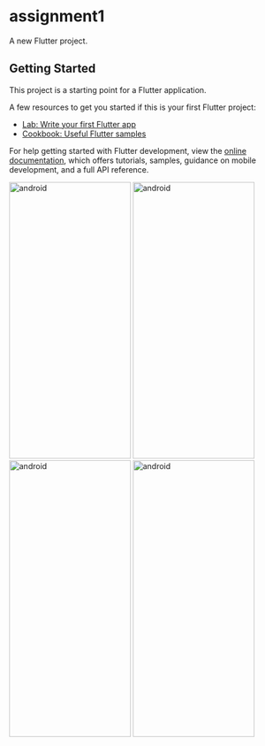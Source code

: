 

# assignment1

A new Flutter project.

## Getting Started

This project is a starting point for a Flutter application.

A few resources to get you started if this is your first Flutter project:

- [Lab: Write your first Flutter app](https://docs.flutter.dev/get-started/codelab)
- [Cookbook: Useful Flutter samples](https://docs.flutter.dev/cookbook)

For help getting started with Flutter development, view the
[online documentation](https://docs.flutter.dev/), which offers tutorials,
samples, guidance on mobile development, and a full API reference.
<p align="left"><img src="https://github.com/kmansimtg/Trialshoppy/assets/106241329/96cd67f3-b313-415b-8c98-c4c231e293f5" alt="android" width="220" height="500"/> 
<img src="https://github.com/kmansimtg/Trialshoppy/assets/106241329/fdf8c1e9-b689-4f4b-afc0-d8e0243eed30" alt="android" width="220" height="500"/>
<img src="https://github.com/kmansimtg/Trialshoppy/assets/106241329/566252cc-16e3-414e-aff6-910159db9579" alt="android" width="220" height="500"/>
<img src="https://github.com/kmansimtg/Trialshoppy/assets/106241329/b67f7148-89d4-4536-b5b0-5cb5a642382c" alt="android" width="220" height="500"/></p>

